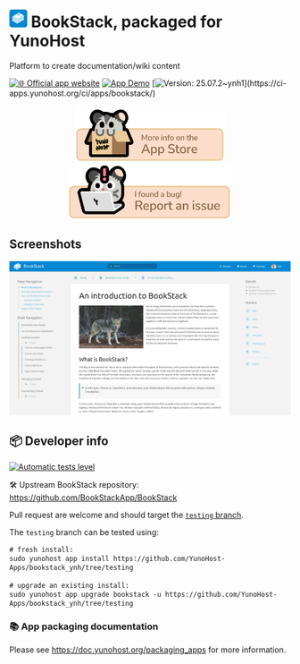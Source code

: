 <!--
N.B.: This README was automatically generated by <https://github.com/YunoHost/apps_tools/blob/main/readme_generator>
It shall NOT be edited by hand.
-->

<h1>
  <img src="https://raw.githubusercontent.com/YunoHost/apps/main/logos/bookstack.png" width="32px" alt="Logo of BookStack">
  BookStack, packaged for YunoHost
</h1>

Platform to create documentation/wiki content

[![🌐 Official app website](https://img.shields.io/badge/Official_app_website-darkgreen?style=for-the-badge)](https://www.bookstackapp.com)
[![App Demo](https://img.shields.io/badge/App_Demo-blue?style=for-the-badge)](https://demo.bookstackapp.com)
[![Version: 25.07.2~ynh1](https://img.shields.io/badge/Version-25.07.2~ynh1-rgb(18,138,11)?style=for-the-badge)](https://ci-apps.yunohost.org/ci/apps/bookstack/)

<div align="center">
<a href="https://apps.yunohost.org/app/bookstack"><img height="100px" src="https://github.com/YunoHost/yunohost-artwork/raw/refs/heads/main/badges/neopossum-badges/badge_more_info_on_the_appstore.svg"/></a>
<a href="https://github.com/YunoHost-Apps/bookstack_ynh/issues"><img height="100px" src="https://github.com/YunoHost/yunohost-artwork/raw/refs/heads/main/badges/neopossum-badges/badge_report_an_issue.svg"/></a>
</div>


## Screenshots
![Screenshot of BookStack](./doc/screenshots/screenshot.png)

## 📦 Developer info

[![Automatic tests level](https://apps.yunohost.org/badge/cilevel/bookstack)](https://ci-apps.yunohost.org/ci/apps/bookstack/)

🛠️ Upstream BookStack repository: <https://github.com/BookStackApp/BookStack>

Pull request are welcome and should target the [`testing` branch](https://github.com/YunoHost-Apps/bookstack_ynh/tree/testing).

The `testing` branch can be tested using:
```
# fresh install:
sudo yunohost app install https://github.com/YunoHost-Apps/bookstack_ynh/tree/testing

# upgrade an existing install:
sudo yunohost app upgrade bookstack -u https://github.com/YunoHost-Apps/bookstack_ynh/tree/testing
```

### 📚 App packaging documentation

Please see <https://doc.yunohost.org/packaging_apps> for more information.